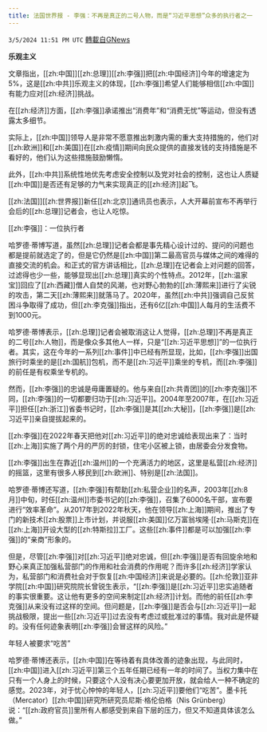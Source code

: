 ```yaml
---
title: 法国世界报 - 李强：不再是真正的二号人物，而是“习近平思想”众多的执行者之一
---
```

`3/5/2024 11:51 PM UTC` [轉載自GNews](https://gnews.org/articles/2368553)

**乐观主义**

文章指出，[[zh:中国]][[zh:总理]][[zh:李强]]把[[zh:中国经济]]今年的增速定为5%，这是[[zh:中共]]乐观主义的体现，[[zh:李强]]希望人们能够相信[[zh:中国]]有能力应对[[zh:经济]]挑战。

在[[zh:经济]]方面，[[zh:李强]]承诺推出“消费年”和“消费无忧”等运动，但没有透露太多细节。

实际上，[[zh:中国]]领导人是非常不愿意推出刺激内需的重大支持措施的，他们对[[zh:欧洲]]和[[zh:美国]]在[[zh:疫情]]期间向民众提供的直接发钱的支持措施是不看好的，他们认为这些措施鼓励懒惰。

此外，[[zh:中共]]系统性地优先考虑安全控制以及党对社会的控制，这也让人质疑[[zh:中国]]是否还有足够的力气来实现真正的[[zh:经济]]起飞。

[[zh:法国]][[zh:世界报]]新任[[zh:北京]]通讯员也表示，人大开幕前宣布不再举行会后的[[zh:总理]]记者会，也让人吃惊。

[[zh:李强]]：一位执行者

哈罗德·蒂博写道，虽然[[zh:总理]]记者会都是事先精心设计过的、提问的问题也都是提前就选定了的，但是它仍然是[[zh:中国]]第二最高官员与媒体之间的难得的直接交流的机会。和正式的官方讲话相比，[[zh:总理]]在记者会上对问题的回答，过滤得也少一些，能够显现出[[zh:总理]]真实的个性特点。2012年，[[zh:温家宝]]回应了[[zh:西藏]]僧人自焚的风潮，也对野心勃勃的[[zh:薄熙来]]进行了尖锐的攻击，第二天[[zh:薄熙来]]就落马了。2020年，虽然[[zh:中共]]强调自己反贫困斗争取得了成功，但[[zh:李克强]]指出，还有6亿[[zh:中国]]人每月的生活费不到1000元。

哈罗德·蒂博表示，[[zh:总理]]记者会被取消这让人觉得，[[zh:总理]]不再是真正的二号[[zh:人物]]，而是像众多其他人一样，只是“[[zh:习近平思想]]”的一位执行者。其实，这在今年的一系列[[zh:事件]]中已经有所显现，比如，[[zh:李强]]出国旅行时乘坐的是[[zh:国航]]包机，而不是[[zh:习近平]]乘坐的专机，而[[zh:李强]]的前任是有权乘坐专机的。

然而，[[zh:李强]]的忠诚是毋庸置疑的。他与来自[[zh:共青团]]的[[zh:李克强]]不同，[[zh:李强]]的一切都要归功于[[zh:习近平]]。2004年至2007年，在[[zh:习近平]]担任[[zh:浙江]]省委书记时，[[zh:李强]]是其[[zh:大秘]]，[[zh:李强]]是[[zh:习近平]]亲自提拔起来的。

[[zh:李强]]在2022年春天把他对[[zh:习近平]]的绝对忠诚给表现出来了：当时[[zh:上海]]实施了两个月的严厉的封锁，住宅小区被上锁，由居委会分发食物。

[[zh:李强]]出生在靠近[[zh:温州]]的一个充满活力的地区，这里是私营[[zh:经济]]的摇篮，这里有很多人移民到[[zh:欧洲]]、特别是[[zh:法国]]。

哈罗德·蒂博还写道，[[zh:李强]]有帮助[[zh:私营企业]]的名声，2003年[[zh:8月]]中旬，时任[[zh:温州]]市委书记的[[zh:李强]]，召集了6000名干部，宣布要进行“效率革命”。从2017年到2022年秋天，他在领导[[zh:上海]]期间，推出了专门的新技术[[zh:股票]]上市计划，并说服[[zh:美国]]亿万富翁埃隆·[[zh:马斯克]]在[[zh:上海]]开设大型的[[zh:特斯拉]]工厂。这些[[zh:事件]]都是可以加强[[zh:李强]]的“亲商”形象的。

但是，尽管[[zh:李强]]对[[zh:习近平]]绝对忠诚，但[[zh:李强]]是否有回旋余地和野心来真正加强私营部门的作用和社会消费的作用呢？而许多[[zh:经济]]学家认为，私营部门和消费社会对于恢复[[zh:中国经济]]来说是必要的。[[zh:伦敦]]亚非学院[[zh:中国]]研究院院长曾锐生表示，“[[zh:李强]]是[[zh:习近平]]忠实追随者的事实很重要。这让他有更多的空间来制定[[zh:经济]]计划。而他的前任[[zh:李克强]]从来没有过这样的空间。但问题是，[[zh:李强]]是否会与[[zh:习近平]]一起挑战极限，提出一些[[zh:习近平]]过去没有考虑过或批准过的事情。我对此是怀疑的。没有任何迹象表明[[zh:李强]]会冒这样的风险。”

年轻人被要求“吃苦”

哈罗德·蒂博还表示，[[zh:中国]]在等待着有具体改善的迹象出现，与此同时，[[zh:中国]]进入[[zh:习近平]]第三个五年任期已经有一年的时间了。当权力集中在只有一个人身上的时候，只要这个人没有决心要更加开放，就会给人一种不确定的感觉。2023年，对于忧心忡忡的年轻人，[[zh:习近平]]要他们“吃苦”。墨卡托（Mercator）[[zh:中国]]研究所研究员尼斯·格伦伯格（Nis Grünberg）说：“[[zh:政府官员]]里所有人都感受到来自下层的压力，但又不知道具体该怎么做。”
